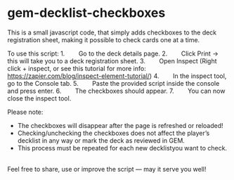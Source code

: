 # gem-decklist-checkboxes

This is a small javascript code, that simply adds checkboxes to the deck registration sheet, making it possible to check cards one at a time.

To use this script:
1.        Go to the deck details page.
2.        Click Print -> this will take you to a deck registration sheet.
3.        Open Inspect (Right click + inspect, or see this tutorial for more info: https://zapier.com/blog/inspect-element-tutorial/)
4.        In the inspect tool, go to the Console tab.
5.        Paste the provided script inside the console and press enter.
6.        The checkboxes should appear.
7.        You can now close the inspect tool.


Please note:
* The checkboxes will disappear after the page is refreshed or reloaded!
* Checking/unchecking the checkboxes does not affect the player’s decklist in any way or mark the deck as reviewed in GEM.
* This process must be repeated for each new decklistyou want to check.  

Feel free to share, use or improve the script — may it serve you well!